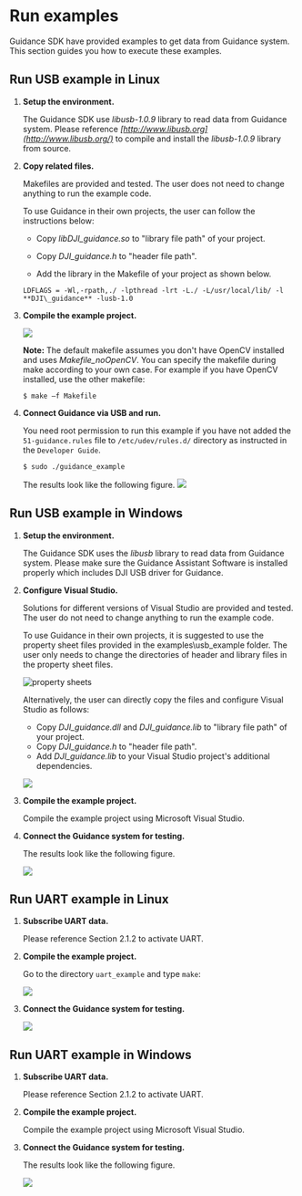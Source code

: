 # Run examples

Guidance SDK have provided examples to get data from Guidance system. This section guides you how to execute these examples.

## Run USB example in Linux

1. **Setup the environment.**

	The Guidance SDK use _libusb-1.0.9_ library to read data from Guidance system. Please reference _[http://www.libusb.org](http://www.libusb.org/)_ to compile and install the _libusb-1.0.9_ library from source.

2. **Copy related files.**

	Makefiles are provided and tested. The user does not need to change anything to run the example code.

	To use Guidance in their own projects, the user can follow the instructions below:

	- Copy _libDJI\_guidance.so_ to "library file path" of your project.

	- Copy _DJI\_guidance.h_ to "header file path".

	- Add the library in the Makefile of your project as shown below.	
	```
	LDFLAGS = -Wl,-rpath,./ -lpthread -lrt -L./ -L/usr/local/lib/ -l **DJI\_guidance** -lusb-1.0
	```


3. **Compile the example project.**

	![](./Images/Guidance_SDK_API9210.png)

	**Note:** The default makefile assumes you don't have OpenCV installed and uses _Makefile\_noOpenCV_. You can specify the makefile during make according to your own case. For example if you have OpenCV installed, use the other makefile:

	~~~
	$ make –f Makefile
	~~~


4. **Connect Guidance via USB and run.**

	You need root permission to run this example if you have not added the `51-guidance.rules` file to `/etc/udev/rules.d/` directory as instructed in the `Developer Guide`.

	```
	$ sudo ./guidance_example
	```

	The results look like the following figure.
	![](./Images/Guidance_SDK_API9567.png)

## Run USB example in Windows

1. **Setup the environment.**

	The Guidance SDK uses the _libusb_ library to read data from Guidance system. Please make sure the Guidance Assistant Software is installed properly which includes DJI USB driver for Guidance.

2. **Configure Visual Studio.**

	Solutions for different versions of Visual Studio are provided and tested. The user do not need to change anything to run the example code.

	To use Guidance in their own projects, it is suggested to use the property sheet files provided in the examples\usb\_example folder. The user only needs to change the directories of header and library files in the property sheet files.

	![property sheets](./Images/propertySheets.jpg)

	Alternatively, the user can directly copy the files and configure Visual Studio as follows:

	- Copy _DJI\_guidance.dll_ and _DJI\_guidance.lib_ to "library file path" of your project.
	- Copy _DJI\_guidance.h_ to "header file path".
	- Add _DJI\_guidance.lib_ to your Visual Studio project's additional dependencies.
	
	![](./Images/Guidance_SDK_API11350.png)

3. **Compile the example project.**

	Compile the example project using Microsoft Visual Studio.

4. **Connect the Guidance system for testing.**
	
	The results look like the following figure.

	![](./Images/Guidance_SDK_API11483.png)

## Run UART example in Linux

1. **Subscribe UART data.**

	Please reference Section 2.1.2 to activate UART.

2. **Compile the example project.**

	Go to the directory `uart_example` and type `make`:

	![](./Images/Guidance_SDK_API11655.png)

3. **Connect the Guidance system for testing.**

	![](./Images/Guidance_SDK_API11699.png)

## Run UART example in Windows

1. **Subscribe UART data.**

	Please reference Section 2.1.2 to activate UART.

2. **Compile the example project.**

	Compile the example project using Microsoft Visual Studio.

3. **Connect the Guidance system for testing.**

	The results look like the following figure.

	![](./Images/Guidance_SDK_API11973.png)

